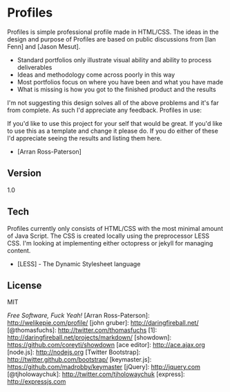 Profiles
=========

Profiles is simple professional profile made in HTML/CSS. The ideas in the design and purpose of Profiles are based on public discussions from [Ian Fenn] and [Jason Mesut].

* Standard portfolios only illustrate visual ability and ability to process deliverables
* Ideas and methodology come across poorly in this way
* Most portfolios focus on where you have been and what you have made
* What is missing is how you got to the finished product and the results

I'm not suggesting this design solves all of the above problems and it's far from complete. As such I'd appreciate any feedback.
Profiles in use:

If you'd like to use this project for your self that would be great. If you'd like to use this as a template and change it please do. If you do either of these I'd appreciate seeing the results and listing them here.
* [Arran Ross-Paterson]

Version
-

1.0

Tech
-----------

Profiles currently only consists of HTML/CSS with the most minimal amount of Java Script. The CSS is created locally using the preprocessor LESS CSS. I'm looking at implementing either octopress or jekyll for managing content.
* [LESS] - The Dynamic Stylesheet language

License
-

MIT

*Free Software, Fuck Yeah!*
  [Arran Ross-Paterson]: http://welikepie.com/profile/
  [john gruber]: http://daringfireball.net/
  [@thomasfuchs]: http://twitter.com/thomasfuchs
  [1]: http://daringfireball.net/projects/markdown/
  [showdown]: https://github.com/coreyti/showdown
  [ace editor]: http://ace.ajax.org
  [node.js]: http://nodejs.org
  [Twitter Bootstrap]: http://twitter.github.com/bootstrap/
  [keymaster.js]: https://github.com/madrobby/keymaster
  [jQuery]: http://jquery.com  
  [@tjholowaychuk]: http://twitter.com/tjholowaychuk
  [express]: http://expressjs.com
